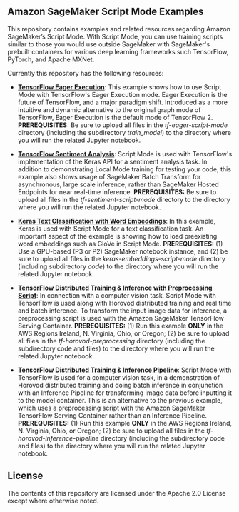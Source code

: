 ## Amazon SageMaker Script Mode Examples

This repository contains examples and related resources regarding Amazon SageMaker’s Script Mode. With Script Mode, you can use training scripts similar to those you would use outside SageMaker with SageMaker's prebuilt containers for various deep learning frameworks such TensorFlow, PyTorch, and Apache MXNet.

Currently this repository has the following resources:

- [**TensorFlow Eager Execution**](tf-eager-script-mode):  This example shows how to use Script Mode with TensorFlow's Eager Execution mode. Eager Execution is the future of TensorFlow, and a major paradigm shift. Introduced as a more intuitive and dynamic alternative to the original graph mode of TensorFlow, Eager Execution is the default mode of TensorFlow 2. **PREREQUISITES:**  Be sure to upload all files in the *tf-eager-script-mode* directory (including the subdirectory *train_model*) to the directory where you will run the related Jupyter notebook.  

- [**TensorFlow Sentiment Analysis**](tf-sentiment-script-mode):  Script Mode is used with TensorFlow's implementation of the Keras API for a sentiment analysis task. In addition to demonstrating Local Mode training for testing your code, this example also shows usage of SageMaker Batch Transform for asynchronous, large scale inference, rather than SageMaker Hosted Endpoints for near real-time inference. **PREREQUISITES:**  Be sure to upload all files in the *tf-sentiment-script-mode* directory to the directory where you will run the related Jupyter notebook.  

- [**Keras Text Classification with Word Embeddings**](keras-embeddings-script-mode): In this example, Keras is used with Script Mode for a text classification task. An important aspect of the example is showing how to load preexisting word embeddings such as GloVe in Script Mode. **PREREQUISITES:**  (1) Use a GPU-based (P3 or P2) SageMaker notebook instance, and (2) be sure to upload all files in the *keras-embeddings-script-mode* directory (including subdirectory *code*) to the directory where you will run the related Jupyter notebook. 

- [**TensorFlow Distributed Training & Inference with Preprocessing Script**](tf-horovod-preprocessing):  In connection with a computer vision task, Script Mode with TensorFlow is used along with Horovod distributed training and real time and batch inference.  To transform the input image data for inference, a preprocessing script is used with the Amazon SageMaker TensorFlow Serving Container.  **PREREQUISITES:**  (1) Run this example **ONLY** in the AWS Regions Ireland, N. Virginia, Ohio, or Oregon; (2) be sure to upload all files in the *tf-horovod-preprocessing* directory (including the subdirectory code and files) to the directory where you will run the related Jupyter notebook.  

- [**TensorFlow Distributed Training & Inference Pipeline**](tf-horovod-inference-pipeline):  Script Mode with TensorFlow is used for a computer vision task, in a demonstration of Horovod distributed training and doing batch inference in conjunction with an Inference Pipeline for transforming image data before inputting it to the model container. This is an alternative to the previous example, which uses a preprocessing script with the Amazon SageMaker TensorFlow Serving Container rather than an Inference Pipeline. **PREREQUISITES:**  (1) Run this example **ONLY** in the AWS Regions Ireland, N. Virginia, Ohio, or Oregon; (2) be sure to upload all files in the *tf-horovod-inference-pipeline* directory (including the subdirectory code and files) to the directory where you will run the related Jupyter notebook.  


## License

The contents of this repository are licensed under the Apache 2.0 License except where otherwise noted. 
